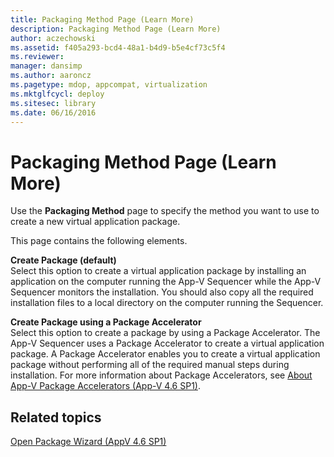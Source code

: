 ```yaml
---
title: Packaging Method Page (Learn More)
description: Packaging Method Page (Learn More)
author: aczechowski
ms.assetid: f405a293-bcd4-48a1-b4d9-b5e4cf73c5f4
ms.reviewer: 
manager: dansimp
ms.author: aaroncz
ms.pagetype: mdop, appcompat, virtualization
ms.mktglfcycl: deploy
ms.sitesec: library
ms.date: 06/16/2016
---
```



# Packaging Method Page (Learn More)


Use the **Packaging Method** page to specify the method you want to use to create a new virtual application package.

This page contains the following elements.

<a href="" id="create-package--default-"></a>**Create Package (default)**  
Select this option to create a virtual application package by installing an application on the computer running the App-V Sequencer while the App-V Sequencer monitors the installation. You should also copy all the required installation files to a local directory on the computer running the Sequencer.

<a href="" id="create-package-using-a-package-accelerator"></a>**Create Package using a Package Accelerator**  
Select this option to create a package by using a Package Accelerator. The App-V Sequencer uses a Package Accelerator to create a virtual application package. A Package Accelerator enables you to create a virtual application package without performing all of the required manual steps during installation. For more information about Package Accelerators, see [About App-V Package Accelerators (App-V 4.6 SP1)](about-app-v-package-accelerators--app-v-46-sp1-.md).

## Related topics


[Open Package Wizard (AppV 4.6 SP1)](open-package-wizard---appv-46-sp1-.md)

 

 





